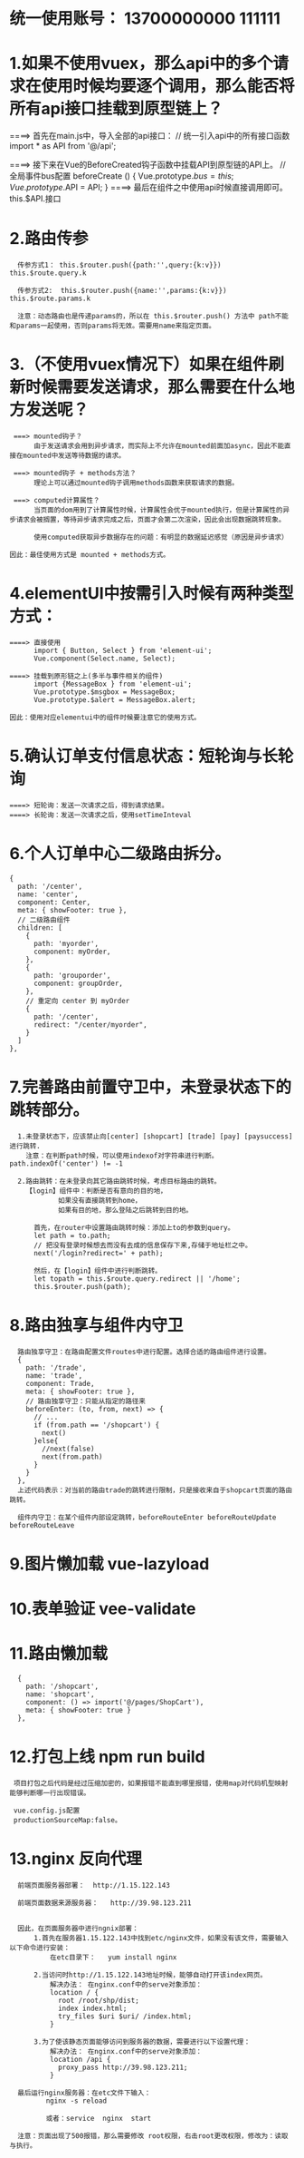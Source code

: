 
# 统一使用账号： 13700000000  111111


# 1.如果不使用vuex，那么api中的多个请求在使用时候均要逐个调用，那么能否将所有api接口挂载到原型链上？
   
   ====> 首先在main.js中，导入全部的api接口： 
          // 统一引入api中的所有接口函数
          import * as API from '@/api';
   
   ====> 接下来在Vue的BeforeCreated钩子函数中挂载API到原型链的API上。
          // 全局事件bus配置
          beforeCreate () {
            Vue.prototype.$bus = this;
            Vue.prototype.$API = API;
          }
   ====> 最后在组件之中使用api时候直接调用即可。
          this.$API.接口

  # 2.路由传参

      传参方式1： this.$router.push({path:'',query:{k:v}})    this.$route.query.k
      
      传参方式2:  this.$router.push({name:'',params:{k:v}})    this.$route.params.k
      
      注意：动态路由也是传递params的，所以在 this.$router.push() 方法中 path不能和params一起使用，否则params将无效。需要用name来指定页面。    

 # 3.（不使用vuex情况下）如果在组件刷新时候需要发送请求，那么需要在什么地方发送呢？
     
     ===> mounted钩子？ 
          由于发送请求会用到异步请求，而实际上不允许在mounted前面加async，因此不能直接在mounted中发送等待数据的请求。
     
     ===> mounted钩子 + methods方法？
          理论上可以通过mounted钩子调用methods函数来获取请求的数据。
     
     ===> computed计算属性？
          当页面的dom用到了计算属性时候，计算属性会优于mounted执行，但是计算属性的异步请求会被搁置，等待异步请求完成之后，页面才会第二次渲染，因此会出现数据跳转现象。

          使用computed获取异步数据存在的问题：有明显的数据延迟感觉（原因是异步请求）

    因此：最佳使用方式是 mounted + methods方式。

  # 4.elementUI中按需引入时候有两种类型方式：
    ====> 直接使用 
          import { Button, Select } from 'element-ui';
          Vue.component(Select.name, Select);
    
    ====> 挂载到原形链之上(多半与事件相关的组件)
          import {MessageBox } from 'element-ui';
          Vue.prototype.$msgbox = MessageBox;
          Vue.prototype.$alert = MessageBox.alert;
    
    因此：使用对应elementui中的组件时候要注意它的使用方式。

  # 5.确认订单支付信息状态：短轮询与长轮询
    ====> 短轮询：发送一次请求之后，得到请求结果。
    ====> 长轮询：发送一次请求之后，使用setTimeInteval

  # 6.个人订单中心二级路由拆分。
    {
      path: '/center',
      name: 'center',
      component: Center,
      meta: { showFooter: true },
      // 二级路由组件
      children: [
        {
          path: 'myorder',
          component: myOrder,
        },
        {
          path: 'grouporder',
          component: groupOrder,
        },
        // 重定向 center 到 myOrder
        {
          path: '/center',
          redirect: "/center/myorder",
        }
      ]
    },

  # 7.完善路由前置守卫中，未登录状态下的跳转部分。

      1.未登录状态下，应该禁止向[center] [shopcart] [trade] [pay] [paysuccess]进行跳转.
        注意：在判断path时候，可以使用indexof对字符串进行判断。 path.indexOf('center') != -1 
      
      2.路由跳转：在未登录向其它路由跳转时候，考虑目标路由的跳转。
        【login】组件中：判断是否有意向的目的地，
                如果没有直接跳转到home，
                如果有目的地，那么登陆之后跳转到目的地。
          
          首先，在router中设置路由跳转时候：添加上to的参数到query。
          let path = to.path;
          // 把没有登录时候想去而没有去成的信息保存下来,存储于地址栏之中。
          next('/login?redirect=' + path);
          
          然后，在【login】组件中进行判断跳转。
          let topath = this.$route.query.redirect || '/home';
          this.$router.push(path);


  

  # 8.路由独享与组件内守卫
      路由独享守卫：在路由配置文件routes中进行配置。选择合适的路由组件进行设置。
      {
        path: '/trade',
        name: 'trade',
        component: Trade,
        meta: { showFooter: true },
        // 路由独享守卫：只能从指定的路径来
        beforeEnter: (to, from, next) => {
          // ...
          if (from.path == '/shopcart') {
            next()
          }else{
            //next(false)
            next(from.path)
          }
        }
      },
      上述代码表示：对当前的路由trade的跳转进行限制，只是接收来自于shopcart页面的路由跳转。

      组件内守卫：在某个组件内部设定跳转，beforeRouteEnter beforeRouteUpdate  beforeRouteLeave

  # 9.图片懒加载   vue-lazyload

  # 10.表单验证  vee-validate

  # 11.路由懒加载  
      {
        path: '/shopcart',
        name: 'shopcart',
        component: () => import('@/pages/ShopCart'),
        meta: { showFooter: true }
      },

   
   # 12.打包上线 npm run build

     项目打包之后代码是经过压缩加密的，如果报错不能直到哪里报错，使用map对代码机型映射能够判断哪一行出现错误。

     vue.config.js配置
     productionSourceMap:false。

  # 13.nginx 反向代理

      前端页面服务器部署：  http://1.15.122.143

      前端页面数据来源服务器：   http://39.98.123.211


      因此，在页面服务器中进行ngnix部署：
          1.首先在服务器1.15.122.143中找到etc/nginx文件，如果没有该文件，需要输入以下命令进行安装：
              在etc目录下：   yum install nginx

          2.当访问时http://1.15.122.143地址时候，能够自动打开该index网页。
              解决办法： 在nginx.conf中的serve对象添加：
              location / {
                root /root/shp/dist;
                index index.html;
                try_files $uri $uri/ /index.html;
              }    
          
          3.为了使该静态页面能够访问到服务器的数据，需要进行以下设置代理：
              解决办法： 在nginx.conf中的serve对象添加：
              location /api {
                proxy_pass http://39.98.123.211;
              } 

      最后运行nginx服务器：在etc文件下输入：
             nginx -s reload 
             
             或者：service  nginx  start
      
      注意：页面出现了500报错，那么需要修改 root权限，右击root更改权限，修改为：读取与执行。